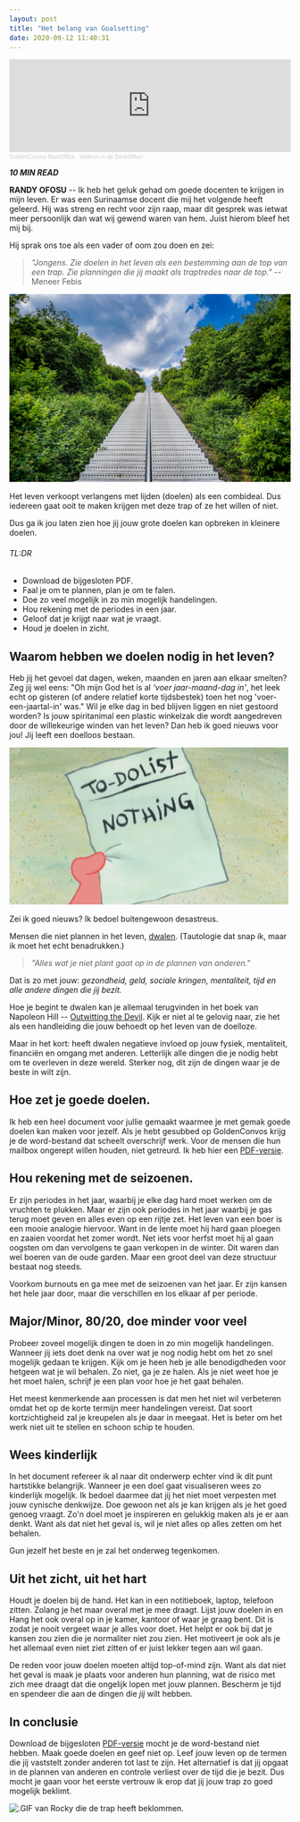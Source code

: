 ```yaml
---
layout: post
title: "Het belang van Goalsetting"
date: 2020-09-12 11:40:31
---
```


<iframe width="100%" height="166" scrolling="no" frameborder="no" allow="autoplay" src="https://w.soundcloud.com/player/?url=https%3A//api.soundcloud.com/tracks/880276330&color=%23daa51f&auto_play=false&hide_related=false&show_comments=true&show_user=true&show_reposts=false&show_teaser=true"></iframe><div style="font-size: 10px; color: #cccccc;line-break: anywhere;word-break: normal;overflow: hidden;white-space: nowrap;text-overflow: ellipsis; font-family: Interstate,Lucida Grande,Lucida Sans Unicode,Lucida Sans,Garuda,Verdana,Tahoma,sans-serif;font-weight: 100;"><a href="https://soundcloud.com/goldenconvos" title="GoldenConvos BackOffice" target="_blank" style="color: #cccccc; text-decoration: none;">GoldenConvos BackOffice</a> · <a href="https://soundcloud.com/goldenconvos/backoffice" title="Welkom in de BackOffice!" target="_blank" style="color: #cccccc; text-decoration: none;">Welkom in de BackOffice!</a></div>

<i class="fa fa-clock-o" aria-hidden="true" style="fontsize:20px"> **10 MIN READ**</i>

**RANDY OFOSU** -- Ik heb het geluk gehad om goede docenten te krijgen in mijn leven. Er was een Surinaamse docent die mij het volgende heeft geleerd. Hij was streng en recht voor zijn raap, maar dit gesprek was ietwat meer persoonlijk dan wat wij gewend waren van hem. Juist hierom bleef het mij bij.

Hij sprak ons toe als een vader of oom zou doen en zei:

> *"Jongens. Zie doelen in het leven als een bestemming aan de top van een trap. Zie planningen die jij maakt als traptredes naar de top."*
> --Meneer Febis

<img src="/assets/img/stairwaytoheaven.jpg" title="Een foto van een trap, ter vervulling van deze cliché." alt="Een foto van een trap, ter vervulling van deze cliché.">

Het leven verkoopt verlangens met lijden (doelen) als een combideal. Dus iedereen gaat ooit te maken krijgen met deze trap of ze het willen of niet. 

Dus ga ik jou laten zien hoe jij jouw grote doelen kan opbreken in kleinere doelen. 

###### TL:DR
- Download de bijgesloten PDF.
- Faal je om te plannen, plan je om te falen.
- Doe zo veel mogelijk in zo min mogelijk handelingen.
- Hou rekening met de periodes in een jaar.
- Geloof dat je krijgt naar wat je vraagt.
- Houd je doelen in zicht.

## Waarom hebben we doelen nodig in het leven?
Heb jij het gevoel dat dagen, weken, maanden en jaren aan elkaar smelten? 
Zeg jij wel eens: "Oh mijn God het is al *'voer jaar-maand-dag in'*, het leek echt op gisteren (of andere relatief korte tijdsbestek) toen het nog 'voer-een-jaartal-in' was." 
Wil je elke dag in bed blijven liggen en niet gestoord worden? 
Is jouw spiritanimal een plastic winkelzak die wordt aangedreven door de willekeurige winden van het leven? 
Dan heb ik goed nieuws voor jou! Jij leeft een doelloos bestaan.

<img src="/assets/img/patricktodolistmeme.gif" title="Een .gif van jouw plannen in het leven." alt="Een .gif van jouw plannen in het leven.">

Zei ik goed nieuws? Ik bedoel buitengewoon desastreus.

Mensen die niet plannen in het leven, <a href="https://www.encyclo.nl/begrip/dwalen" target="_blank" title="Definitie: Dwalen" alt="Link naar de definitie van dwalen.">dwalen</a>. (Tautologie dat snap ik, maar ik moet het echt benadrukken.)

> *"Alles wat je niet plant gaat op in de plannen van anderen."*

Dat is zo met jouw: *gezondheid, geld, sociale kringen, mentaliteit, tijd en alle andere dingen die jij bezit.*

Hoe je begint te dwalen kan je allemaal terugvinden in het boek van Napoleon Hill -- <a href="https://partner.bol.com/click/click?p=2&t=url&s=1105255&f=TXL&url=https%3A%2F%2Fwww.bol.com%2Fnl%2Ff%2Foutwitting-the-devil%2F39835115%2F&name=Outwitting%20the%20Devil%2C%20Napoleon%20Hill%20" title="Napoleon Hill: Outwitting the Devil (affiliatelink)" alt="Affiliate Link van Bol.com naar het boek van Napoleon Hill: Outwitting the Devil">Outwitting the Devil</a>. Kijk er niet al te gelovig naar, zie het als een handleiding die jouw behoedt op het leven van de doelloze. 

Maar in het kort: heeft dwalen negatieve invloed op jouw fysiek, mentaliteit, financiën en omgang met anderen. Letterlijk alle dingen die je nodig hebt om te overleven in deze wereld. Sterker nog, dit zijn de dingen waar je de beste in wilt zijn. 

## Hoe zet je goede doelen.
Ik heb een heel document voor jullie gemaakt waarmee je met gemak goede doelen kan maken voor jezelf. Als je hebt gesubbed op GoldenConvos krijg je de word-bestand dat scheelt overschrijf werk. Voor de mensen die hun mailbox ongerept willen houden, niet getreurd. Ik heb hier een <a href="/assets/pdf/goldenconvos_goalsetting_pdf_versie.pdf"  target="_blank" title="GoldenConvos Goalsetting" alt="Een PDF van de GoldenConvos Goalsetting">PDF-versie</a>.

## Hou rekening met de seizoenen.
Er zijn periodes in het jaar, waarbij je elke dag hard moet werken om de vruchten te plukken. Maar er zijn ook periodes in het jaar waarbij je gas terug moet geven en alles even op een rijtje zet. Het leven van een boer is een mooie analogie hiervoor. Want in de lente moet hij hard gaan ploegen en zaaien voordat het zomer wordt. Net iets voor herfst moet hij al gaan oogsten om dan vervolgens te gaan verkopen in de winter. Dit waren dan wel boeren van de oude garden. Maar een groot deel van deze structuur bestaat nog steeds. 

Voorkom burnouts en ga mee met de seizoenen van het jaar. Er zijn kansen het hele jaar door, maar die verschillen en los elkaar af per periode. 

## Major/Minor, 80/20, doe minder voor veel
Probeer zoveel mogelijk dingen te doen in zo min mogelijk handelingen. Wanneer jij iets doet denk na over wat je nog nodig hebt om het zo snel mogelijk gedaan te krijgen. Kijk om je heen heb je alle benodigdheden voor hetgeen wat je wil behalen. Zo niet, ga je ze halen. Als je niet weet hoe je het moet halen, schrijf je een plan voor hoe je het gaat behalen.

Het meest kenmerkende aan processen is dat men het niet wil verbeteren omdat het op de korte termijn meer handelingen vereist. Dat soort kortzichtigheid zal je kreupelen als je daar in meegaat. Het is beter om het werk niet uit te stellen en schoon schip te houden.

## Wees kinderlijk
In het document refereer ik al naar dit onderwerp echter vind ik dit punt hartstikke belangrijk. Wanneer je een doel gaat visualiseren wees zo kinderlijk mogelijk. Ik bedoel daarmee dat jij het niet moet verpesten met jouw cynische denkwijze. Doe gewoon net als je kan krijgen als je het goed genoeg vraagt. Zo'n doel moet je inspireren en gelukkig maken als je er aan denkt. Want als dat niet het geval is, wil je niet alles op alles zetten om het behalen.

Gun jezelf het beste en je zal het onderweg tegenkomen.

## Uit het zicht, uit het hart
Houdt je doelen bij de hand. Het kan in een notitieboek, laptop, telefoon zitten. Zolang je het maar overal met je mee draagt. Lijst jouw doelen in en Hang het ook overal op in je kamer, kantoor of waar je graag bent. Dit is zodat je nooit vergeet waar je alles voor doet. Het helpt er ook bij dat je kansen zou zien die je normaliter niet zou zien. Het motiveert je ook als je het allemaal even niet ziet zitten of er juist lekker tegen aan wil gaan. 

De reden voor jouw doelen moeten altijd top-of-mind zijn. Want als dat niet het geval is maak je plaats voor anderen hun planning, wat de risico met zich mee draagt dat die ongelijk lopen met jouw plannen. Bescherm je tijd en spendeer die aan de dingen die *jij* wilt hebben.

## In conclusie
Download de bijgesloten <a href="/assets/pdf/goldenconvos_goalsetting_pdf_versie.pdf"  target="_blank" title="GoldenConvos Goalsetting" alt="Een PDF van de GoldenConvos Goalsetting">PDF-versie</a> mocht je de word-bestand niet hebben. Maak goede doelen en geef niet op. Leef jouw leven op de termen die jij vaststelt zonder anderen tot last te zijn. Het alternatief is dat jij opgaat in de plannen van anderen en controle verliest over de tijd die je bezit. Dus mocht je gaan voor het eerste vertrouw ik erop dat jij jouw trap zo goed mogelijk beklimt.

<img src="/assets/img/rockystairs.gif" title="Dit ben jij als je toepast wat je leert op GoldenConvos." alt=".GIF van Rocky die de trap heeft beklommen.">

